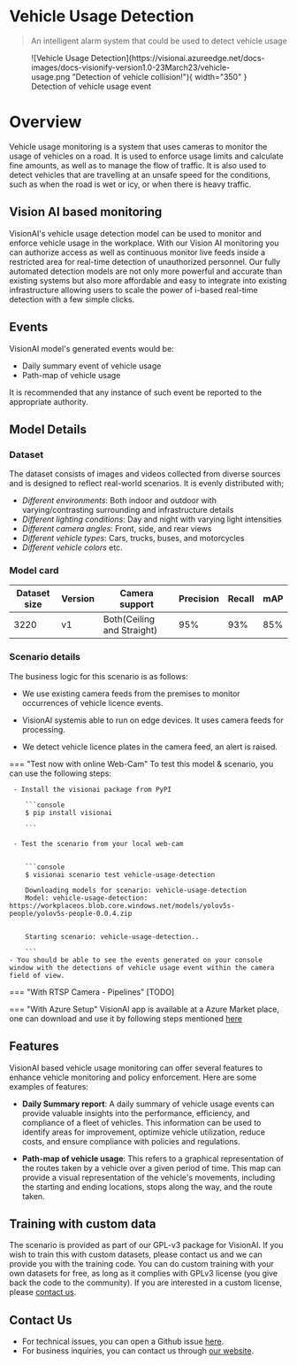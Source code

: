 # **Vehicle Usage Detection**

> An intelligent alarm system that could be used to detect vehicle usage

<figure markdown>
  ![Vehicle Usage Detection](https://visionai.azureedge.net/docs-images/docs-visionify-version1.0-23March23/vehicle-usage.png "Detection of vehicle collision!"){ width="350" }
  <figcaption>Detection of vehicle usage event</figcaption>
</figure>

# Overview
Vehicle usage monitoring is a system that uses cameras to monitor the usage of vehicles on a road. It is used to enforce usage limits and calculate fine amounts, as well as to manage the flow of traffic. It is also used to detect vehicles that are travelling at an unsafe speed for the conditions, such as when the road is wet or icy, or when there is heavy traffic.

## Vision AI based monitoring

VisionAI's vehicle usage detection model can be used to monitor and enforce vehicle usage in the workplace. With our Vision AI monitoring you can authorize access as well as continuous monitor live feeds inside a restricted area for real-time detection of unauthorized personnel. Our fully automated detection models are not only more powerful and accurate than existing systems but also more affordable and easy to integrate into existing infrastructure allowing users to scale the power of i-based real-time detection with a few simple clicks.              

## Events

VisionAI model's generated events would be:

- Daily summary event of vehicle usage
- Path-map of vehicle usage

It is recommended that any instance of such event be reported to the appropriate authority.

## Model Details

### Dataset

The dataset consists of images and videos collected from diverse sources and is designed to reflect real-world scenarios. It is evenly distributed with;
 
- *Different environments*: Both indoor and outdoor with varying/contrasting surrounding and infrastructure details
- *Different lighting conditions*: Day and night with varying light intensities
- *Different camera angles*: Front, side, and rear views
- *Different vehicle types*: Cars, trucks, buses, and motorcycles
- *Different vehicle colors* etc.

### Model card

 <div class="table">
    <table class="fl-table">
        <thead>
        <tr><th>Dataset size</th>
            <th>Version</th>
            <th>Camera support</th>
            <th>Precision</th>
            <th>Recall</th>
            <th> mAP  </th>  
        </thead>
        <tbody>
        <tr>
            <td>3220</td>
            <td>v1</td>
            <td>Both(Ceiling and Straight)</td>
            <td>95% </td>
            <td>93% </td>
            <td>85% </td>
        </tr>
        </tbody>
    </table>
</div>


### Scenario details

The business logic for this scenario is as follows: 

- We use existing camera feeds from the premises to monitor occurrences of vehicle licence events. 

- VisionAI systemis able to run on edge devices. It uses camera feeds for processing. 

- We detect vehicle licence plates in the camera feed, an alert is raised.


=== "Test now with online Web-Cam"
     To test this model & scenario, you can use the following steps:

     - Install the visionai package from PyPI
     
        ```console
        $ pip install visionai
        
        ```
     
     - Test the scenario from your local web-cam
     

        ```console
        $ visionai scenario test vehicle-usage-detection

        Downloading models for scenario: vehicle-usage-detection
        Model: vehicle-usage-detection: https://workplaceos.blob.core.windows.net/models/yolov5s-people/yolov5s-people-0.0.4.zip
        

        Starting scenario: vehicle-usage-detection..

        ```
    - You should be able to see the events generated on your console window with the detections of vehicle usage event within the camera field of view.

=== "With RTSP Camera - Pipelines"
     [TODO]
 
=== "With Azure Setup"
     VisionAI app is available at a Azure Market place, one can download and use it by following steps mentioned [here](../overview/azure-managed-app.md)



## Features

VisionAI based vehicle usage monitoring can offer several features to enhance vehicle monitoring and policy enforcement. Here are some examples of features:

- **Daily Summary report**: A daily summary of vehicle usage events can provide valuable insights into the performance, efficiency, and compliance of a fleet of vehicles. This information can be used to identify areas for improvement, optimize vehicle utilization, reduce costs, and ensure compliance with policies and regulations.

- **Path-map of vehicle usage**: This refers to a graphical representation of the routes taken by a vehicle over a given period of time. This map can provide a visual representation of the vehicle's movements, including the starting and ending locations, stops along the way, and the route taken.

## Training with custom data

The scenario is provided as part of our GPL-v3 package for VisionAI. If you wish to train this with custom datasets, please contact us and we can provide you with the training code. You can do custom training with your own datasets for free, as long as it complies with GPLv3 license (you give back the code to the community). If you are interested in a custom license, please [contact us](../company/contact.md).


## Contact Us

- For technical issues, you can open a Github issue [here](https://github.com/visionify/visionai).
- For business inquiries, you can contact us through [our website](https://visionify.ai/contact).